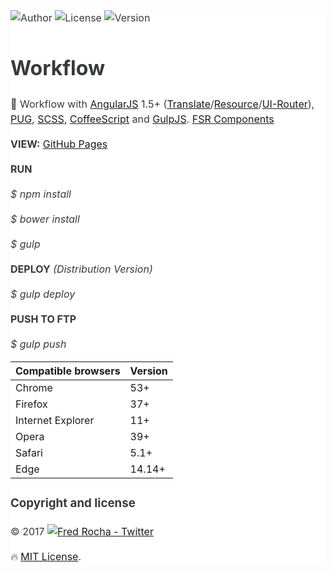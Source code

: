 <main style="font-family: -apple-system,BlinkMacSystemFont,'Segoe UI',Roboto,'Helvetica Neue',Arial,sans-serif;font-size: 1rem;line-height: 1.5;color: #373a3c;background-color: #fff;">

![Author](https://img.shields.io/badge/author-@fredsrocha-1da1f2.svg?style=flat-square "Author")
![License](https://img.shields.io/badge/license-MIT-ff8a65.svg?style=flat-square "License")
![Version](https://img.shields.io/badge/version-1.0.0-blue.svg?style=flat-square "Version")

# Workflow

:gift: Workflow with [AngularJS](https://angularjs.org/ "AngularJS website") 1.5+ ([Translate](https://github.com/angular-translate/angular-translate "Angular Translate")/[Resource](https://github.com/angular/bower-angular-resource "Angular Resource")/[UI-Router](https://github.com/angular-ui/ui-router "AngularUI Router")), [PUG](https://github.com/pugjs/pug/ "PUG template engine"), [SCSS](https://github.com/sass/sass/ "SASS Lang"), [CoffeeScript](https://github.com/jashkenas/coffeescript/ "CoffeeScript") and [GulpJS](https://github.com/gulpjs/gulp "The streaming build system"). [FSR Components](https://github.com/fredsrocha/fsr-components "FSR Components")

**VIEW:** [GitHub Pages](https://fredsrocha.github.io/fsr-workflow/)

**RUN**

_$ npm install_

_$ bower install_

_$ gulp_

**DEPLOY** _(Distribution Version)_

_$ gulp deploy_

**PUSH TO FTP**

_$ gulp push_

<table>
  <thead>
    <tr>
      <th>Compatible browsers</th>
      <th>Version</th>
    </tr>
  </thead>
  <tbody>
    <tr>
      <td>Chrome</td>
      <td>53+</td>
    </tr>
    <tr>
      <td>Firefox</td>
      <td>37+</td>
    </tr>
    <tr>
      <td>Internet Explorer</td>
      <td>11+</td>
    </tr>
    <tr>
      <td>Opera</td>
      <td>39+</td>
    </tr>
    <tr>
      <td>Safari</td>
      <td>5.1+</td>
    </tr>
    <tr>
      <td>Edge</td>
      <td>14.14+</td>
    </tr>
  </tbody>
</table>

### Copyright and license

&copy; 2017 [![Fred Rocha - Twitter](https://img.shields.io/twitter/follow/fredsrocha.svg?style=social&label=@fredsrocha)](https://twitter.com/fredsrocha)
  
:fire: [MIT License](https://github.com/fredsrocha/fsr-components/blob/master/LICENSE "License").

</main>
